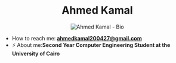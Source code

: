 <h1 align="center">Ahmed Kamal</h1>
<p align="center">
  <img src="https://readme-typing-svg.demolab.com/?lines=Hello%2C+I+am+Ahmed+Kamal+<3;Computer+Engineering+Student&font=Fira%20Code&center=true&width=500&height=100&duration=4000&pause=1000" alt="Ahmed Kamal - Bio">
</p>
<ul>
  <li> How to reach me:<b> <a href="mailto:ahmedkamal200427@gmail.com">ahmedkamal200427@gmail.com</a></b></li>
  <li>⚡ About me:<b>Second Year Computer Engineering Student at the University of Cairo</b></li>
</ul>
